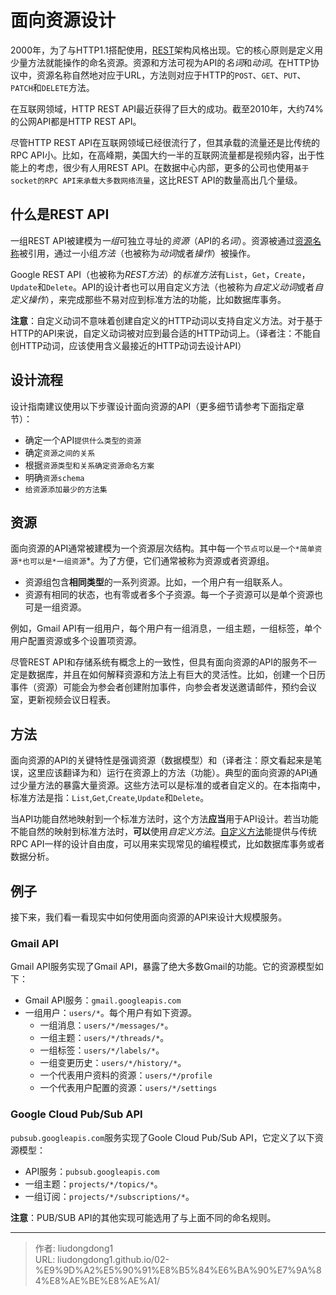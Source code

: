 # 面向资源设计


2000年，为了与HTTP1.1搭配使用，[REST](https://en.wikipedia.org/wiki/Representational_state_transfer)架构风格出现。它的核心原则是定义用少量方法就能操作的命名资源。资源和方法可视为API的*名词*和*动词*。在HTTP协议中，资源名称自然地对应于URL，方法则对应于HTTP的`POST`、`GET`、`PUT`、`PATCH`和`DELETE`方法。

在互联网领域，HTTP REST API最近获得了巨大的成功。截至2010年，大约74%的公网API都是HTTP REST API。

尽管HTTP REST API在互联网领域已经很流行了，但其承载的流量还是比传统的RPC API小。比如，在高峰期，美国大约一半的互联网流量都是视频内容，出于性能上的考虑，很少有人用REST API。在数据中心内部，更多的公司也使用`基于socket的RPC API来承载大多数网络流量`，这比REST API的数量高出几个量级。

## 什么是REST API
一组REST API被建模为*一组*可独立寻址的*资源*（API的*名词*）。资源被通过[资源名称](https://cloud.google.com/apis/design/resource_names)被引用，通过一小组*方法*（也被称为*动词*或者*操作*）被操作。

Google REST API（也被称为*REST方法*）的*标准方法*有`List`，`Get`，`Create`，`Update`和`Delete`。API的设计者也可以用自定义方法（也被称为*自定义动词*或者*自定义操作*），来完成那些不易对应到标准方法的功能，比如数据库事务。

**注意**：自定义动词不意味着创建自定义的HTTP动词以支持自定义方法。对于基于HTTP的API来说，自定义动词被对应到最合适的HTTP动词上。（译者注：不能自创HTTP动词，应该使用含义最接近的HTTP动词去设计API）

## 设计流程

设计指南建议使用以下步骤设计面向资源的API（更多细节请参考下面指定章节）：
- 确定一个API`提供什么类型的资源`
- 确定`资源之间的关系`
- 根据`资源类型和关系确定资源命名方案`
- 明确`资源schema`
- `给资源添加最少的方法集`

## 资源

面向资源的API通常被建模为一个资源层次结构。其中每一个`节点可以是一个*简单资源*也可以是*一组资源`*。为了方便，它们通常被称为资源或者资源组。

- 资源组包含**相同类型**的一系列资源。比如，一个用户有一组联系人。
- 资源有相同的状态，也有零或者多个子资源。每一个子资源可以是单个资源也可是一组资源。

例如，Gmail API有一组用户，每个用户有一组消息，一组主题，一组标签，单个用户配置资源或多个设置项资源。

尽管REST API和存储系统有概念上的一致性，但具有面向资源的API的服务不一定是数据库，并且在如何解释资源和方法上有巨大的灵活性。比如，创建一个日历事件（资源）可能会为参会者创建附加事件，向参会者发送邀请邮件，预约会议室，更新视频会议日程表。

## 方法
面向资源的API的关键特性是强调资源（数据模型）和（译者注：原文看起来是笔误，这里应该翻译为和）运行在资源上的方法（功能）。典型的面向资源的API通过少量方法的暴露大量资源。这些方法可以是标准的或者自定义的。在本指南中，标准方法是指：`List`,`Get`,`Create`,`Update`和`Delete`。

当API功能自然地映射到一个标准方法时，这个方法**应当**用于API设计。若当功能不能自然的映射到标准方法时，**可以**使用*自定义方法*。[自定义方法](05-自定义方法.md)能提供与传统RPC API一样的设计自由度，可以用来实现常见的编程模式，比如数据库事务或者数据分析。

## 例子
接下来，我们看一看现实中如何使用面向资源的API来设计大规模服务。

### Gmail API
Gmail API服务实现了Gmail API，暴露了绝大多数Gmail的功能。它的资源模型如下：

- Gmail API服务：`gmail.googleapis.com`
- 一组用户：`users/*`。每个用户有如下资源。
  - 一组消息：`users/*/messages/*`。
  - 一组主题：`users/*/threads/*`。
  - 一组标签：`users/*/labels/*`。
  - 一组变更历史：`users/*/history/*`。
  - 一个代表用户资料的资源：`users/*/profile`
  - 一个代表用户配置的资源：`users/*/settings`

### Google Cloud Pub/Sub API

`pubsub.googleapis.com`服务实现了Goole Cloud Pub/Sub API，它定义了以下资源模型：
- API服务：`pubsub.googleapis.com`
- 一组主题：`projects/*/topics/*`。
- 一组订阅：`projects/*/subscriptions/*`。

**注意**：PUB/SUB API的其他实现可能选用了与上面不同的命名规则。


---

> 作者: liudongdong1  
> URL: liudongdong1.github.io/02-%E9%9D%A2%E5%90%91%E8%B5%84%E6%BA%90%E7%9A%84%E8%AE%BE%E8%AE%A1/  

